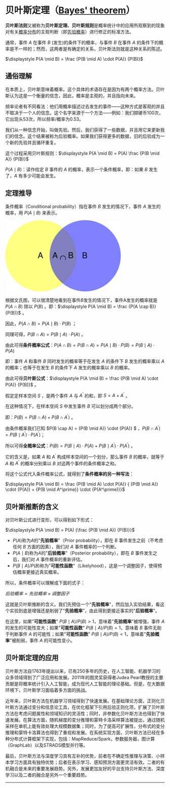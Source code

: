 # 贝叶斯定理（[Bayes' theorem](http://en.wikipedia.org/wiki/Bayes%27_theorem)）

**贝叶斯法则**又被称为**贝叶斯定理、贝叶斯规则**是概率统计中的应用所观察到的现象对有关[概率分布](http://wiki.mbalib.com/wiki/%E6%A6%82%E7%8E%87%E5%88%86%E5%B8%83)的主观判断（即[先验概率](http://wiki.mbalib.com/wiki/%E5%85%88%E9%AA%8C%E6%A6%82%E7%8E%87)）进行修正的标准方法。

通常，事件 $A$ 在事件 $B$ (发生)的条件下的概率，与事件 $B$ 在事件 $A$ 的条件下的概率是不一样的；然而，这两者是有确定的关系，贝叶斯法则就是这种关系的陈述。

$\displaystyle P(A \mid B) = \frac {P(B \mid A) \cdot P(A)} {P(B)}$



## 通俗理解

在本质上，贝叶斯意味着概率。这个具体的术语存在是因为有两个概率方法。贝叶斯认为这是一个衡量的信念，因此，概率是主观的，并且指向未来。

频率论者有不同看法：他们用概率描述过去发生的事件——这种方式是客观的并且不取决于一个人的信念。这个名字来源于一个方法——例如：我们掷硬币100次，它出现头53次，所以频率/概率为0.53。

我们从一种信念开始，叫做先验。然后，我们获得了一些数据，并且用它来更新我们的信念。这个结果被称为后验概率。如果我们获得更多的数据，旧的后验成为一个新的先验并且循环重复。

这个过程采用贝叶斯规则：$\displaystyle P(A \mid B) = P(A) \frac {P(B \mid A)} {P(B)}$

$P(A \mid B)​$：读作给定 $B​$ 事件的 $A​$ 的概率，表示一个条件概率，即：如果 $B​$ 发生了，$A​$ 有多少可能会发生。





## 定理推导

条件概率（Conditional probability）指在事件 $B$ 发生的情况下，事件 $A$ 发生的概率，用 $P(A \mid B)$ 来表示。

![](./条件概率文氏图.jpg)

根据文氏图，可以很清楚地看到在事件$B$发生的情况下，事件A发生的概率就是 $P(A \cap B)$ 除以 $P(B)$ 。即：$\displaystyle P(A \mid B) = \frac {P(A \cap B)} {P(B)}$ 。

因此，$\displaystyle P(A \cap B) = {P(A \mid B)} \cdot {P(B)}$ ；

同理可得，$\displaystyle P(B \cap A) = {P(B \mid A)} \cdot {P(A)}$ 。

由此可得**条件概率公式**：$\displaystyle P(A \cap B) = P(B \cap A) =  {P(A \mid B)} \cdot {P(B)} = {P(B \mid A)} \cdot {P(A)}$

即：事件 $A$ 和事件 $B$ 同时发生的概率等于在发生 $A$ 的条件下 $B$ 发生的概率乘以 $A$ 的概率；也等于在发生 $B$ 的条件下 $A$ 发生的概率乘以 $B$ 的概率。

由此可得**贝叶斯公式**：$\displaystyle P(A \mid B) = \frac {P(B \mid A) \cdot P(A)} {P(B)}$ 。



假定定样本空间 $S$ ，是两个事件 $A$ 与 $A^\prime$ 的和，即 $S = A + A^\prime$ 。

在这种情况下，在样本空间 $S$ 中发生事件 $B$ 可以划分成两个部分。

即：$P(B) = P(B \cap A) + P(B \cap A^\prime)$ 。

由条件概率我们已知 $P(B \cap A) = {P(B \mid A)} \cdot {P(A)} $ ，$P(B \cap A^\prime) = {P(B \mid A^\prime)} \cdot {P(A^\prime)}$；

所以可得**全概率公式**：$P(B) = {P(B \mid A)} \cdot {P(A)} + {P(B \mid A^\prime)} \cdot {P(A^\prime)}$ 。

它的含义是，如果 $A$ 和 $A^\prime$ 构成样本空间的一个划分，那么事件 $B$ 的概率，就等于 $A$ 和 $A^\prime$ 的概率分别乘以 $B$ 对这两个事件的条件概率之和。

将这个公式代入条件概率公式，就得到了**条件概率的另一种写法**：

$\displaystyle P(A \mid B) = \frac {P(B \mid A) \cdot P(A)} { {P(B \mid A)} \cdot {P(A)} + {P(B \mid A^\prime)} \cdot {P(A^\prime)}}$ 



## 贝叶斯推断的含义

对贝叶斯公式进行变形，可以得到如下形式：

$\displaystyle P(A \mid B) = P(A) {\frac {P(B \mid A)} {P(B)}}$

- $P(A)$称为$A$的"**先验概率**"（Prior probability），即在 $B$ 事件发生之前（不考虑任何 $B$ 方面的因素），我们对 $A$ 事件概率的一个判断。
- $P(A \mid B)$称为$A$的"**后验概率**"（Posterior probability），即在 $B$ 事件发生之后，我们对 $A$ 事件概率的重新评估。
- $P(B \mid A)/P(B)$称为"**可能性函数**"（Likelyhood），这是一个调整因子，使得预估概率更接近真实概率。

所以，条件概率可以理解成下面的式子：

$\displaystyle 后验概率 = 先验概率 \times 调整因子$

这就是贝叶斯推断的含义。我们先预估一个"**先验概率**"，然后加入实验结果，看这个实验到底是增强还是削弱了"**先验概率**"，由此得到更接近事实的"**后验概率**"。

在这里，如果"**可能性函数**" $P(B \mid A)/P(B) > 1$，意味着"**先验概率**"被增强，事件 $A$ 的发生的可能性变大；如果"**可能性函数**" $P(B \mid A)/P(B) = 1$，意味着 $B$ 事件无助于判断事件 $A$ 的可能性；如果"**可能性函数**" $P(B \mid A)/P(B) < 1$，意味着"**先验概率**"被削弱，事件 $A$ 的可能性变小。



## 贝叶斯定理的应用

贝叶斯方法自1763年提出以来，已有250多年的历史，在人工智能、机器学习的众多领域得到了广泛应用和发展。2011年的图灵奖获得者Judea Pearl教授的主要贡献是将概率统计引入人工智能，成为现代人工智能的理论基础。但是，在大数据环境下，贝叶斯学习面临着多方面的挑战。

近年来，贝叶斯方法在机器学习领域得到了快速发展。在基础理论方面，正则化贝叶斯方法通过变分和信息论工具，在优化框架下引用后验正则化项，扩展了贝叶斯方法在考虑问题属性和领域知识的灵活性；同时，非参数化贝叶斯方法也得到了快速发展。在算法方面，随机梯度的变分推理和蒙特卡洛采样算法被提出，通过随机采样在单机上能有效处理大规模数据集；同时，为了提高可扩展性，分布式的变分推理和蒙特卡洛算法也得到了重视和发展。在系统实现方面，贝叶斯方法已经在多种分布式计算框架下实现，包括：MapReduce/Spark，参数服务器，图计算（GraphLab）以及STRADS模型并行等。

最后，贝叶斯方法与深度学习具有互补的优势，前者在不确定性推理与决策、小样本学习方面具有独特优势；后者在表示学习、感知预测方面更灵活有效。二者的有机融合是未来的重要发展趋势。另外，发展更加友好的平台支持贝叶斯方法、深度学习以及二者的融合是另外一个重要趋势。











































---
